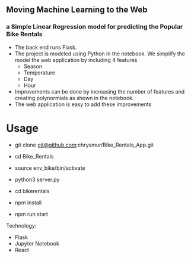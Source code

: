 ## Moving Machine Learning to the Web
### a Simple Linear Regression model for predicting the Popular Bike Rentals
- The back end runs Flask.
- The project is modeled using Python in the notebook. We simplify the model the web application by including 4 features
  - Season
  - Temperature
  - Day
  - Hour
 - Improvements can be done by increasing the number of features and creating polynormials as shown in the notebook.
 - The web application is easy to add these improvements
 
 # Usage
 - git clone git@github.com:chrysmur/Bike_Rentals_App.git
 - cd Bike_Rentals
 - source env_bike/bin/activate
 - python3 server.py
 
 - cd bikerentals
 - npm install
 - npm run start
 
 
 

Technology:
- Flask
- Jupyter Notebook
- React
